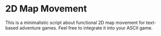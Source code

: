 2D Map Movement
=====================

This is a minimalistic script about functional 2D map movement for text-based adventure games.
Feel free to integrate it into your ASCII game.

